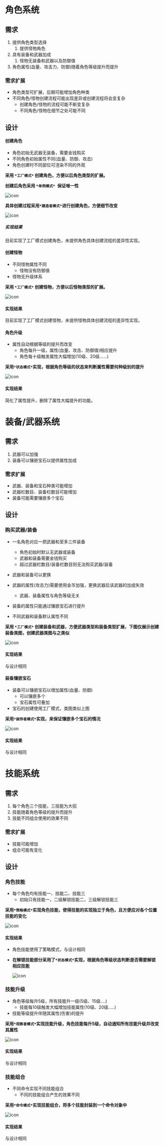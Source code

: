 # 角色系统

## 需求

1. 提供角色类型选择
   1. 提供怪物角色
2. 具有装备和武器加成
   1. 怪物无装备和武器以及防御值
3. 角色属性(血量、攻击力、防御)随着角色等级提升而提升

### 需求扩展

- 角色类型可扩展，后期可能增加角色种类
- 不同角色/怪物创建流程可能出现差异或创建流程将会变复杂
  - 创建角色/怪物的流程可能不断变复杂
  - 不同角色/怪物在细节之处可能不同

## 设计

#### 创建角色

- 角色初始无武器无装备，需要金钱购买
- 不同角色初始属性不同(血量、防御、攻击)
- 角色创建时不同部位可渲染不同的外观

**采用 `*工厂模式*` 创建角色，方便以后角色类型的扩展。**

**创建后角色采用 `*单例模式* `保证唯一性**

![icon](http://assets.processon.com/chart_image/5c98ed8ae4b0d1a5b10bf651.png?_=1555139745141)

**具体创建过程采用`*建造者模式*`进行创建角色，方便细节改变**

![icon](http://assets.processon.com/chart_image/5ae5e9bee4b0411f64d98975.png?_=1555141626442)



##### 实现结果

目前实现了工厂模式创建角色，未提供角色具体创建流程的差异性实现。

#### 创建怪物

- 不同怪物属性不同
  - 怪物没有防御值
- 怪物无升级体系

**采用 `*工厂模式*` 创建怪物，方便以后怪物类型的扩展。**

![icon](http://assets.processon.com/chart_image/5c98ed8ae4b0d1a5b10bf651.png?_=1555139978290)

#### 实现结果

目前实现了工厂模式创建怪物，未提供怪物具体创建流程的差异性实现。



#### 角色升级

- 属性自动根据等级的提升而改变
  - 角色每升一级，属性(血量、攻击、防御值)相应提升
  - 角色每十级触发属性大幅增加(10级、20级......)

**采用`*状态模式*`实现，根据角色等级的状态来判断属性需要何种级别的提升**

![icon](http://assets.processon.com/chart_image/5c98f9b8e4b0d1a5b10bff52.png?_=1555142038798)

#### 实现结果

简化了属性提升，删除了属性大幅提升的功能。



# 装备/武器系统

## 需求

1. 武器可以加强
2. 装备可以镶嵌宝石以提供属性加成

### 需求扩展

- 武器、装备和宝石种类可能增加
- 武器栏数目、装备栏数目可能增加
- 装备可能需要镶嵌多个宝石

## 设计

### 购买武器/装备

- 一名角色对应一把武器和至多三件装备
  - 角色初始时默认无武器或装备
  - 武器和装备需要金钱购买
  - 超过武器栏数目/装备栏数目则无法购买武器/装备
- 武器和装备可以更换
- 武器的属性(攻击力)需要使用金币加强，更换武器后该武器的加成失效
  - 武器、装备属性与角色等级无关

- 装备的属性只能通过镶嵌宝石进行提升
- 不同武器和装备默认属性不同

**采用 `*工厂模式*` 创建装备和武器，方便武器类型和装备类型扩展，下图仅展示创建装备类图，创建武器类图与之类似**

![icon](http://assets.processon.com/chart_image/5c98ed8ae4b0d1a5b10bf651.png?_=1555139065904)

#### 实现结果

与设计相同

#### 装备镶嵌宝石

- 装备可以镶嵌宝石以增加属性(血量、防御)
  - 可以镶嵌多个
  - 宝石属性可叠加
- 宝石的创建使用工厂模式，类图类似上图

**采用`*装饰者模式*`实现，来保证镶嵌多个宝石的情况**

![icon](http://assets.processon.com/chart_image/5ae45c84e4b039625af641c7.png?_=1553529518955)

#### 实现结果

与设计相同



# 技能系统

## 需求

1. 每个角色三个技能，三技能为大招
2. 技能随着角色等级的提升而提升
3. 技能不同组合使用的效果不同

### 需求扩展

- 技能可能增加
- 组合可能有变化

## 设计

### 角色技能

- 每个角色均有技能一、技能二、技能三
  - 初始只有技能一，二级解锁技能二，三级解锁技能三

**采用`*策略模式*`实现角色技能，使得技能的实现独立于角色，且方便应对各个位置技能的变化**

![icon](http://assets.processon.com/chart_image/5c99a478e4b09bf72a682dd0.png?_=1553572974613)

#### 实现结果

- 角色技能使用了策略模式，与设计相同

- **在解锁技能部分采用了`*状态模式*`实现，根据角色等级状态判断是否需要解锁相应技能**

  ![icon](http://assets.processon.com/chart_image/5c99addfe4b09bf72a6835a7.png?_=1555143815942)

  

### 技能升级

- 角色等级每升5级，所有技能升一级(5级、15级....)
  - 技能每10级触发大幅增加技能属性(10级、20级.....)
- 技能等级提升伴随其属性(伤害)的提升

**采用`*观察者模式*`实现技能升级，角色技能每升5级，自动通知所有技能升级并改变其属性**

![icon](http://assets.processon.com/chart_image/5c99addfe4b09bf72a6835a7.png?_=1553575075661)

#### 实现结果

与设计相同

### 技能组合

- 不同命令实现不同技能组合
  - 不同的技能组合产生的效果不同

**采用`*命令模式*`实现技能组合，将多个技能封装到一个命令对象中**

![icon](http://assets.processon.com/chart_image/5c99bd98e4b0be36557f4d85.png?_=1553579039571)

#### 实现结果

与设计相同

